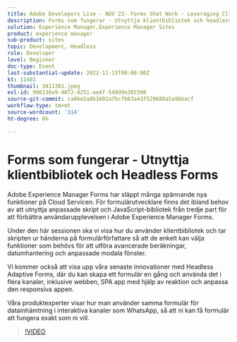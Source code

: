```yaml
---
title: Adobe Developers Live - NOV 22- Forms that Work - Leveraging Client Libraries & Headless Forms
description: Forms som fungerar - Utnyttja klientbibliotek och headless FormsAdobe Experience Manager Forms har släppt många spännande nya funktioner på Cloud Servicen. För formulärutvecklare finns det ibland ett behov av att utnyttja anpassade skript och JavaScript-bibliotek från tredje part för att förbättra användarupplevelsen i Adobe Experience Manager Forms.Under den här sessionen ska vi visa hur du använder klientbibliotek och ta skripten ur händerna på formulärförfattare så att de enkelt kan välja funktioner som behövs för att utföra avancerade beräkningar, datumhantering och anpassade modala fönster.Vi kommer också att visa våra senaste innovationer med Headless Adaptive Forms, där du kan skapa ett formulär en gång och använda det i flera kanaler, inklusive webben, SPA app med hjälp av respons och anpassa svarsappen. Våra produktexperter visar hur man använder samma formulär för datainhämtning i interaktiva kanaler som WhatsApp - så att du kan få formulär att fungera exakt som du vill.
solution: Experience Manager,Experience Manager Sites
product: experience manager
sub-product: sites
topic: Development, Headless
role: Developer
level: Beginner
doc-type: Event
last-substantial-update: 2022-11-15T00:00:00Z
kt: 11481
thumbnail: 3411301.jpeg
exl-id: 906138a9-4072-4251-ae4f-549d9e302398
source-git-commit: ca06e5a8b1602a7bcfb83a43f529680a5a96bacf
workflow-type: tm+mt
source-wordcount: '314'
ht-degree: 0%

---
```


# Forms som fungerar - Utnyttja klientbibliotek och Headless Forms

Adobe Experience Manager Forms har släppt många spännande nya funktioner på Cloud Servicen. För formulärutvecklare finns det ibland behov av att utnyttja anpassade skript och JavaScript-bibliotek från tredje part för att förbättra användarupplevelsen i Adobe Experience Manager Forms.

Under den här sessionen ska vi visa hur du använder klientbibliotek och tar skripten ur händerna på formulärförfattare så att de enkelt kan välja funktioner som behövs för att utföra avancerade beräkningar, datumhantering och anpassade modala fönster.

Vi kommer också att visa upp våra senaste innovationer med Headless Adaptive Forms, där du kan skapa ett formulär en gång och använda det i flera kanaler, inklusive webben, SPA app med hjälp av reaktion och anpassa den responsiva appen.

Våra produktexperter visar hur man använder samma formulär för datainhämtning i interaktiva kanaler som WhatsApp, så att ni kan få formulär att fungera exakt som ni vill.

>[!VIDEO](https://video.tv.adobe.com/v/3411301/?quality=12&learn=on)
